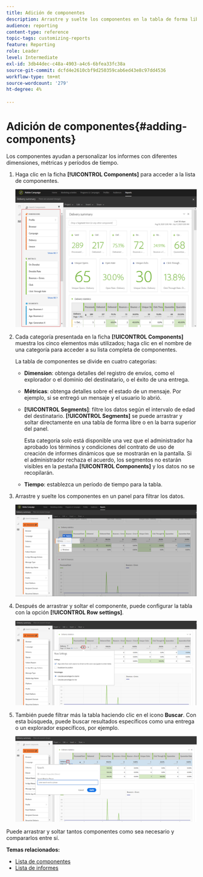 ```yaml
---
title: Adición de componentes
description: Arrastre y suelte los componentes en la tabla de forma libre para empezar a filtrar los datos y crear el informe.
audience: reporting
content-type: reference
topic-tags: customizing-reports
feature: Reporting
role: Leader
level: Intermediate
exl-id: 3db44dec-c48a-4903-a4c6-6bfea33fc38a
source-git-commit: dcfd4e2610cbf9d250359cab6ed43e8c97dd4536
workflow-type: tm+mt
source-wordcount: '279'
ht-degree: 4%

---
```


# Adición de componentes{#adding-components}

Los componentes ayudan a personalizar los informes con diferentes dimensiones, métricas y períodos de tiempo.

1. Haga clic en la ficha **[!UICONTROL Components]** para acceder a la lista de componentes.

   ![](assets/dynamic_report_components.png)

1. Cada categoría presentada en la ficha **[!UICONTROL Components]** muestra los cinco elementos más utilizados; haga clic en el nombre de una categoría para acceder a su lista completa de componentes.

   La tabla de componentes se divide en cuatro categorías:

   * **Dimension**: obtenga detalles del registro de envíos, como el explorador o el dominio del destinatario, o el éxito de una entrega.
   * **Métricas**: obtenga detalles sobre el estado de un mensaje. Por ejemplo, si se entregó un mensaje y el usuario lo abrió.
   * **[!UICONTROL Segments]**: filtre los datos según el intervalo de edad del destinatario. **[!UICONTROL Segments]** se puede arrastrar y soltar directamente en una tabla de forma libre o en la barra superior del panel.

     Esta categoría solo está disponible una vez que el administrador ha aprobado los términos y condiciones del contrato de uso de creación de informes dinámicos que se mostrarán en la pantalla. Si el administrador rechaza el acuerdo, los segmentos no estarán visibles en la pestaña **[!UICONTROL Components]** y los datos no se recopilarán.

   * **Tiempo**: establezca un período de tiempo para la tabla.

1. Arrastre y suelte los componentes en un panel para filtrar los datos.

   ![](assets/dynamic_report_components_2.png)

1. Después de arrastrar y soltar el componente, puede configurar la tabla con la opción **[!UICONTROL Row settings]**.

   ![](assets/dynamic_report_components_3.png)

1. También puede filtrar más la tabla haciendo clic en el icono **Buscar**. Con esta búsqueda, puede buscar resultados específicos como una entrega o un explorador específicos, por ejemplo.

   ![](assets/dynamic_report_components_4.png)

Puede arrastrar y soltar tantos componentes como sea necesario y compararlos entre sí.

**Temas relacionados:**

* [Lista de componentes](../../reporting/using/list-of-components.md)
* [Lista de informes](../../reporting/using/defining-the-report-period.md)
